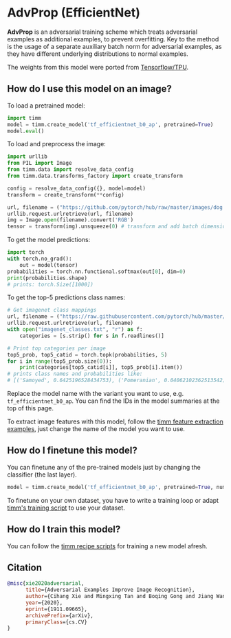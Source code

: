 # AdvProp (EfficientNet)

**AdvProp** is an adversarial training scheme which treats adversarial examples as additional examples, to prevent overfitting. Key to the method is the usage of a separate auxiliary batch norm for adversarial examples, as they have different underlying distributions to normal examples.

The weights from this model were ported from [Tensorflow/TPU](https://github.com/tensorflow/tpu).

## How do I use this model on an image?
To load a pretrained model:

```python
import timm
model = timm.create_model('tf_efficientnet_b0_ap', pretrained=True)
model.eval()
```

To load and preprocess the image:
```python 
import urllib
from PIL import Image
from timm.data import resolve_data_config
from timm.data.transforms_factory import create_transform

config = resolve_data_config({}, model=model)
transform = create_transform(**config)

url, filename = ("https://github.com/pytorch/hub/raw/master/images/dog.jpg", "dog.jpg")
urllib.request.urlretrieve(url, filename)
img = Image.open(filename).convert('RGB')
tensor = transform(img).unsqueeze(0) # transform and add batch dimension
```

To get the model predictions:
```python
import torch
with torch.no_grad():
    out = model(tensor)
probabilities = torch.nn.functional.softmax(out[0], dim=0)
print(probabilities.shape)
# prints: torch.Size([1000])
```

To get the top-5 predictions class names:
```python
# Get imagenet class mappings
url, filename = ("https://raw.githubusercontent.com/pytorch/hub/master/imagenet_classes.txt", "imagenet_classes.txt")
urllib.request.urlretrieve(url, filename) 
with open("imagenet_classes.txt", "r") as f:
    categories = [s.strip() for s in f.readlines()]

# Print top categories per image
top5_prob, top5_catid = torch.topk(probabilities, 5)
for i in range(top5_prob.size(0)):
    print(categories[top5_catid[i]], top5_prob[i].item())
# prints class names and probabilities like:
# [('Samoyed', 0.6425196528434753), ('Pomeranian', 0.04062102362513542), ('keeshond', 0.03186424449086189), ('white wolf', 0.01739676296710968), ('Eskimo dog', 0.011717947199940681)]
```

Replace the model name with the variant you want to use, e.g. `tf_efficientnet_b0_ap`. You can find the IDs in the model summaries at the top of this page.

To extract image features with this model, follow the [timm feature extraction examples](https://rwightman.github.io/pytorch-image-models/feature_extraction/), just change the name of the model you want to use.

## How do I finetune this model?
You can finetune any of the pre-trained models just by changing the classifier (the last layer).
```python
model = timm.create_model('tf_efficientnet_b0_ap', pretrained=True, num_classes=NUM_FINETUNE_CLASSES)
```
To finetune on your own dataset, you have to write a training loop or adapt [timm's training
script](https://github.com/rwightman/pytorch-image-models/blob/master/train.py) to use your dataset.

## How do I train this model?

You can follow the [timm recipe scripts](https://rwightman.github.io/pytorch-image-models/scripts/) for training a new model afresh.

## Citation

```BibTeX
@misc{xie2020adversarial,
      title={Adversarial Examples Improve Image Recognition}, 
      author={Cihang Xie and Mingxing Tan and Boqing Gong and Jiang Wang and Alan Yuille and Quoc V. Le},
      year={2020},
      eprint={1911.09665},
      archivePrefix={arXiv},
      primaryClass={cs.CV}
}
```

<!--
Type: model-index
Collections:
- Name: AdvProp
  Paper:
    Title: Adversarial Examples Improve Image Recognition
    URL: https://paperswithcode.com/paper/adversarial-examples-improve-image
Models:
- Name: tf_efficientnet_b0_ap
  In Collection: AdvProp
  Metadata:
    FLOPs: 488688572
    Parameters: 5290000
    File Size: 21385973
    Architecture:
    - 1x1 Convolution
    - Average Pooling
    - Batch Normalization
    - Convolution
    - Dense Connections
    - Dropout
    - Inverted Residual Block
    - Squeeze-and-Excitation Block
    - Swish
    Tasks:
    - Image Classification
    Training Techniques:
    - AdvProp
    - AutoAugment
    - Label Smoothing
    - RMSProp
    - Stochastic Depth
    - Weight Decay
    Training Data:
    - ImageNet
    ID: tf_efficientnet_b0_ap
    LR: 0.256
    Epochs: 350
    Crop Pct: '0.875'
    Momentum: 0.9
    Batch Size: 2048
    Image Size: '224'
    Weight Decay: 1.0e-05
    Interpolation: bicubic
    RMSProp Decay: 0.9
    Label Smoothing: 0.1
    BatchNorm Momentum: 0.99
  Code: https://github.com/rwightman/pytorch-image-models/blob/9a25fdf3ad0414b4d66da443fe60ae0aa14edc84/timm/models/efficientnet.py#L1334
  Weights: https://github.com/rwightman/pytorch-image-models/releases/download/v0.1-weights/tf_efficientnet_b0_ap-f262efe1.pth
  Results:
  - Task: Image Classification
    Dataset: ImageNet
    Metrics:
      Top 1 Accuracy: 77.1%
      Top 5 Accuracy: 93.26%
- Name: tf_efficientnet_b1_ap
  In Collection: AdvProp
  Metadata:
    FLOPs: 883633200
    Parameters: 7790000
    File Size: 31515350
    Architecture:
    - 1x1 Convolution
    - Average Pooling
    - Batch Normalization
    - Convolution
    - Dense Connections
    - Dropout
    - Inverted Residual Block
    - Squeeze-and-Excitation Block
    - Swish
    Tasks:
    - Image Classification
    Training Techniques:
    - AdvProp
    - AutoAugment
    - Label Smoothing
    - RMSProp
    - Stochastic Depth
    - Weight Decay
    Training Data:
    - ImageNet
    ID: tf_efficientnet_b1_ap
    LR: 0.256
    Epochs: 350
    Crop Pct: '0.882'
    Momentum: 0.9
    Batch Size: 2048
    Image Size: '240'
    Weight Decay: 1.0e-05
    Interpolation: bicubic
    RMSProp Decay: 0.9
    Label Smoothing: 0.1
    BatchNorm Momentum: 0.99
  Code: https://github.com/rwightman/pytorch-image-models/blob/9a25fdf3ad0414b4d66da443fe60ae0aa14edc84/timm/models/efficientnet.py#L1344
  Weights: https://github.com/rwightman/pytorch-image-models/releases/download/v0.1-weights/tf_efficientnet_b1_ap-44ef0a3d.pth
  Results:
  - Task: Image Classification
    Dataset: ImageNet
    Metrics:
      Top 1 Accuracy: 79.28%
      Top 5 Accuracy: 94.3%
- Name: tf_efficientnet_b2_ap
  In Collection: AdvProp
  Metadata:
    FLOPs: 1234321170
    Parameters: 9110000
    File Size: 36800745
    Architecture:
    - 1x1 Convolution
    - Average Pooling
    - Batch Normalization
    - Convolution
    - Dense Connections
    - Dropout
    - Inverted Residual Block
    - Squeeze-and-Excitation Block
    - Swish
    Tasks:
    - Image Classification
    Training Techniques:
    - AdvProp
    - AutoAugment
    - Label Smoothing
    - RMSProp
    - Stochastic Depth
    - Weight Decay
    Training Data:
    - ImageNet
    ID: tf_efficientnet_b2_ap
    LR: 0.256
    Epochs: 350
    Crop Pct: '0.89'
    Momentum: 0.9
    Batch Size: 2048
    Image Size: '260'
    Weight Decay: 1.0e-05
    Interpolation: bicubic
    RMSProp Decay: 0.9
    Label Smoothing: 0.1
    BatchNorm Momentum: 0.99
  Code: https://github.com/rwightman/pytorch-image-models/blob/9a25fdf3ad0414b4d66da443fe60ae0aa14edc84/timm/models/efficientnet.py#L1354
  Weights: https://github.com/rwightman/pytorch-image-models/releases/download/v0.1-weights/tf_efficientnet_b2_ap-2f8e7636.pth
  Results:
  - Task: Image Classification
    Dataset: ImageNet
    Metrics:
      Top 1 Accuracy: 80.3%
      Top 5 Accuracy: 95.03%
- Name: tf_efficientnet_b3_ap
  In Collection: AdvProp
  Metadata:
    FLOPs: 2275247568
    Parameters: 12230000
    File Size: 49384538
    Architecture:
    - 1x1 Convolution
    - Average Pooling
    - Batch Normalization
    - Convolution
    - Dense Connections
    - Dropout
    - Inverted Residual Block
    - Squeeze-and-Excitation Block
    - Swish
    Tasks:
    - Image Classification
    Training Techniques:
    - AdvProp
    - AutoAugment
    - Label Smoothing
    - RMSProp
    - Stochastic Depth
    - Weight Decay
    Training Data:
    - ImageNet
    ID: tf_efficientnet_b3_ap
    LR: 0.256
    Epochs: 350
    Crop Pct: '0.904'
    Momentum: 0.9
    Batch Size: 2048
    Image Size: '300'
    Weight Decay: 1.0e-05
    Interpolation: bicubic
    RMSProp Decay: 0.9
    Label Smoothing: 0.1
    BatchNorm Momentum: 0.99
  Code: https://github.com/rwightman/pytorch-image-models/blob/9a25fdf3ad0414b4d66da443fe60ae0aa14edc84/timm/models/efficientnet.py#L1364
  Weights: https://github.com/rwightman/pytorch-image-models/releases/download/v0.1-weights/tf_efficientnet_b3_ap-aad25bdd.pth
  Results:
  - Task: Image Classification
    Dataset: ImageNet
    Metrics:
      Top 1 Accuracy: 81.82%
      Top 5 Accuracy: 95.62%
- Name: tf_efficientnet_b4_ap
  In Collection: AdvProp
  Metadata:
    FLOPs: 5749638672
    Parameters: 19340000
    File Size: 77993585
    Architecture:
    - 1x1 Convolution
    - Average Pooling
    - Batch Normalization
    - Convolution
    - Dense Connections
    - Dropout
    - Inverted Residual Block
    - Squeeze-and-Excitation Block
    - Swish
    Tasks:
    - Image Classification
    Training Techniques:
    - AdvProp
    - AutoAugment
    - Label Smoothing
    - RMSProp
    - Stochastic Depth
    - Weight Decay
    Training Data:
    - ImageNet
    ID: tf_efficientnet_b4_ap
    LR: 0.256
    Epochs: 350
    Crop Pct: '0.922'
    Momentum: 0.9
    Batch Size: 2048
    Image Size: '380'
    Weight Decay: 1.0e-05
    Interpolation: bicubic
    RMSProp Decay: 0.9
    Label Smoothing: 0.1
    BatchNorm Momentum: 0.99
  Code: https://github.com/rwightman/pytorch-image-models/blob/9a25fdf3ad0414b4d66da443fe60ae0aa14edc84/timm/models/efficientnet.py#L1374
  Weights: https://github.com/rwightman/pytorch-image-models/releases/download/v0.1-weights/tf_efficientnet_b4_ap-dedb23e6.pth
  Results:
  - Task: Image Classification
    Dataset: ImageNet
    Metrics:
      Top 1 Accuracy: 83.26%
      Top 5 Accuracy: 96.39%
- Name: tf_efficientnet_b5_ap
  In Collection: AdvProp
  Metadata:
    FLOPs: 13176501888
    Parameters: 30390000
    File Size: 122403150
    Architecture:
    - 1x1 Convolution
    - Average Pooling
    - Batch Normalization
    - Convolution
    - Dense Connections
    - Dropout
    - Inverted Residual Block
    - Squeeze-and-Excitation Block
    - Swish
    Tasks:
    - Image Classification
    Training Techniques:
    - AdvProp
    - AutoAugment
    - Label Smoothing
    - RMSProp
    - Stochastic Depth
    - Weight Decay
    Training Data:
    - ImageNet
    ID: tf_efficientnet_b5_ap
    LR: 0.256
    Epochs: 350
    Crop Pct: '0.934'
    Momentum: 0.9
    Batch Size: 2048
    Image Size: '456'
    Weight Decay: 1.0e-05
    Interpolation: bicubic
    RMSProp Decay: 0.9
    Label Smoothing: 0.1
    BatchNorm Momentum: 0.99
  Code: https://github.com/rwightman/pytorch-image-models/blob/9a25fdf3ad0414b4d66da443fe60ae0aa14edc84/timm/models/efficientnet.py#L1384
  Weights: https://github.com/rwightman/pytorch-image-models/releases/download/v0.1-weights/tf_efficientnet_b5_ap-9e82fae8.pth
  Results:
  - Task: Image Classification
    Dataset: ImageNet
    Metrics:
      Top 1 Accuracy: 84.25%
      Top 5 Accuracy: 96.97%
- Name: tf_efficientnet_b6_ap
  In Collection: AdvProp
  Metadata:
    FLOPs: 24180518488
    Parameters: 43040000
    File Size: 173237466
    Architecture:
    - 1x1 Convolution
    - Average Pooling
    - Batch Normalization
    - Convolution
    - Dense Connections
    - Dropout
    - Inverted Residual Block
    - Squeeze-and-Excitation Block
    - Swish
    Tasks:
    - Image Classification
    Training Techniques:
    - AdvProp
    - AutoAugment
    - Label Smoothing
    - RMSProp
    - Stochastic Depth
    - Weight Decay
    Training Data:
    - ImageNet
    ID: tf_efficientnet_b6_ap
    LR: 0.256
    Epochs: 350
    Crop Pct: '0.942'
    Momentum: 0.9
    Batch Size: 2048
    Image Size: '528'
    Weight Decay: 1.0e-05
    Interpolation: bicubic
    RMSProp Decay: 0.9
    Label Smoothing: 0.1
    BatchNorm Momentum: 0.99
  Code: https://github.com/rwightman/pytorch-image-models/blob/9a25fdf3ad0414b4d66da443fe60ae0aa14edc84/timm/models/efficientnet.py#L1394
  Weights: https://github.com/rwightman/pytorch-image-models/releases/download/v0.1-weights/tf_efficientnet_b6_ap-4ffb161f.pth
  Results:
  - Task: Image Classification
    Dataset: ImageNet
    Metrics:
      Top 1 Accuracy: 84.79%
      Top 5 Accuracy: 97.14%
- Name: tf_efficientnet_b7_ap
  In Collection: AdvProp
  Metadata:
    FLOPs: 48205304880
    Parameters: 66349999
    File Size: 266850607
    Architecture:
    - 1x1 Convolution
    - Average Pooling
    - Batch Normalization
    - Convolution
    - Dense Connections
    - Dropout
    - Inverted Residual Block
    - Squeeze-and-Excitation Block
    - Swish
    Tasks:
    - Image Classification
    Training Techniques:
    - AdvProp
    - AutoAugment
    - Label Smoothing
    - RMSProp
    - Stochastic Depth
    - Weight Decay
    Training Data:
    - ImageNet
    ID: tf_efficientnet_b7_ap
    LR: 0.256
    Epochs: 350
    Crop Pct: '0.949'
    Momentum: 0.9
    Batch Size: 2048
    Image Size: '600'
    Weight Decay: 1.0e-05
    Interpolation: bicubic
    RMSProp Decay: 0.9
    Label Smoothing: 0.1
    BatchNorm Momentum: 0.99
  Code: https://github.com/rwightman/pytorch-image-models/blob/9a25fdf3ad0414b4d66da443fe60ae0aa14edc84/timm/models/efficientnet.py#L1405
  Weights: https://github.com/rwightman/pytorch-image-models/releases/download/v0.1-weights/tf_efficientnet_b7_ap-ddb28fec.pth
  Results:
  - Task: Image Classification
    Dataset: ImageNet
    Metrics:
      Top 1 Accuracy: 85.12%
      Top 5 Accuracy: 97.25%
- Name: tf_efficientnet_b8_ap
  In Collection: AdvProp
  Metadata:
    FLOPs: 80962956270
    Parameters: 87410000
    File Size: 351412563
    Architecture:
    - 1x1 Convolution
    - Average Pooling
    - Batch Normalization
    - Convolution
    - Dense Connections
    - Dropout
    - Inverted Residual Block
    - Squeeze-and-Excitation Block
    - Swish
    Tasks:
    - Image Classification
    Training Techniques:
    - AdvProp
    - AutoAugment
    - Label Smoothing
    - RMSProp
    - Stochastic Depth
    - Weight Decay
    Training Data:
    - ImageNet
    ID: tf_efficientnet_b8_ap
    LR: 0.128
    Epochs: 350
    Crop Pct: '0.954'
    Momentum: 0.9
    Batch Size: 2048
    Image Size: '672'
    Weight Decay: 1.0e-05
    Interpolation: bicubic
    RMSProp Decay: 0.9
    Label Smoothing: 0.1
    BatchNorm Momentum: 0.99
  Code: https://github.com/rwightman/pytorch-image-models/blob/9a25fdf3ad0414b4d66da443fe60ae0aa14edc84/timm/models/efficientnet.py#L1416
  Weights: https://github.com/rwightman/pytorch-image-models/releases/download/v0.1-weights/tf_efficientnet_b8_ap-00e169fa.pth
  Results:
  - Task: Image Classification
    Dataset: ImageNet
    Metrics:
      Top 1 Accuracy: 85.37%
      Top 5 Accuracy: 97.3%
-->